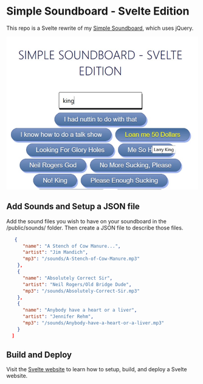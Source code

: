 # Simple Soundboard - Svelte Edition

This repo is a Svelte rewrite of my [Simple Soundboard](https://github.com/digitalcolony/Simple-Soundboard), which uses jQuery.

![Svelte Simple Soundboard](/public/svelte-soundboard.jpg)

## Add Sounds and Setup a JSON file

Add the sound files you wish to have on your soundboard in the /public/sounds/ folder. Then create a JSON file to describe those files.

```json
   {
      "name": "A Stench of Cow Manure...",
      "artist": "Jim Mandich",
      "mp3": "/sounds/A-Stench-of-Cow-Manure.mp3"
    },
    {
      "name": "Absolutely Correct Sir",
      "artist": "Neil Rogers/Old Bridge Dude",
      "mp3": "/sounds/Absolutely-Correct-Sir.mp3"
    },
    {
      "name": "Anybody have a heart or a liver",
      "artist": "Jennifer Rehm",
      "mp3": "/sounds/Anybody-have-a-heart-or-a-liver.mp3"
    }
  ]
```

## Build and Deploy

Visit the [Svelte website](https://svelte.dev/) to learn how to setup, build, and deploy a Svelte website.
